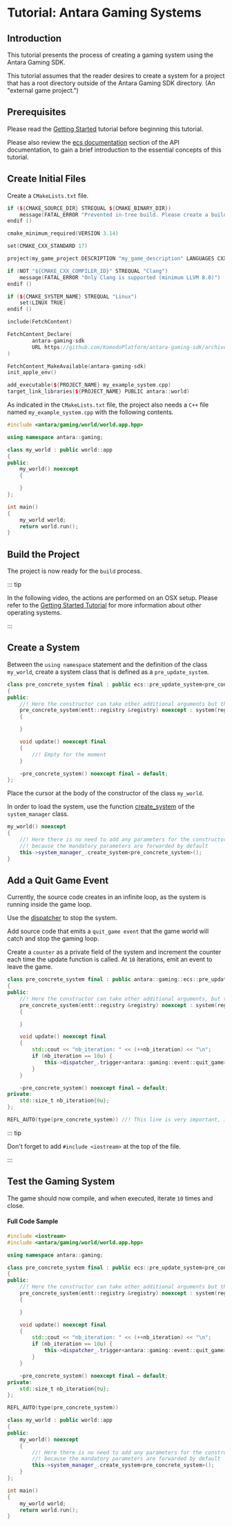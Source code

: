 # Tutorial: Antara Gaming Systems

## Introduction

This tutorial presents the process of creating a gaming system using the Antara Gaming SDK.

This tutorial assumes that the reader desires to create a system for a project that has a root directory outside of the Antara Gaming SDK directory. (An "external game project.")

## Prerequisites

Please read the [Getting Started](./gaming-sdk-tutorial-0.html) tutorial before beginning this tutorial.

Please also review the [ecs documentation](./gaming.html) section of the API documentation, to gain a brief introduction to the essential concepts of this tutorial.

## Create Initial Files

Create a `CMakeLists.txt` file.

```cpp
if (${CMAKE_SOURCE_DIR} STREQUAL ${CMAKE_BINARY_DIR})
    message(FATAL_ERROR "Prevented in-tree build. Please create a build directory outside of the source code and call cmake from there")
endif ()

cmake_minimum_required(VERSION 3.14)

set(CMAKE_CXX_STANDARD 17)

project(my_game_project DESCRIPTION "my_game_description" LANGUAGES CXX)

if (NOT "${CMAKE_CXX_COMPILER_ID}" STREQUAL "Clang")
    message(FATAL_ERROR "Only Clang is supported (minimum LLVM 8.0)")
endif ()

if (${CMAKE_SYSTEM_NAME} STREQUAL "Linux")
    set(LINUX TRUE)
endif ()

include(FetchContent)

FetchContent_Declare(
        antara-gaming-sdk
        URL https://github.com/KomodoPlatform/antara-gaming-sdk/archive/master.zip
)

FetchContent_MakeAvailable(antara-gaming-sdk)
init_apple_env()

add_executable(${PROJECT_NAME} my_example_system.cpp)
target_link_libraries(${PROJECT_NAME} PUBLIC antara::world)
```

As indicated in the `CMakeLists.txt` file, the project also needs a `C++` file named `my_example_system.cpp` with the following contents.

```cpp
#include <antara/gaming/world/world.app.hpp>

using namespace antara::gaming;

class my_world : public world::app
{
public:
    my_world() noexcept
    {

    }
};

int main()
{
    my_world world;
    return world.run();
}
```

## Build the Project

The project is now ready for the `build` process.

::: tip

In the following video, the actions are performed on an OSX setup. Please refer to the [Getting Started Tutorial](./gaming.html) for more information about other operating systems. 

:::

<embed>
    <script id="asciicast-RuOAzT29eEl51cOrsnX1yEFyo" src="https://asciinema.org/a/RuOAzT29eEl51cOrsnX1yEFyo.js" async data-speed="3" data-size="small"></script>
</embed>

## Create a System

Between the `using namespace` statement and the definition of the class `my_world`, create a system class that is defined as a `pre_update_system`.

```cpp
class pre_concrete_system final : public ecs::pre_update_system<pre_concrete_system>
{
public:
    //! Here the constructor can take other additional arguments but the first two are mandatory
    pre_concrete_system(entt::registry &registry) noexcept : system(registry)
    {

    }

    void update() noexcept final
    {
        //! Empty for the moment
    }

    ~pre_concrete_system() noexcept final = default;
};
```

Place the cursor at the body of the constructor of the class `my_world`.

In order to load the system, use the function [create_system](../../../basic-docs/antara/antara-api/gaming.html#create-system) of the `system_manager` class.

```cpp
my_world() noexcept
{
    //! Here there is no need to add any parameters for the constructor
    //! because the mandatory parameters are forwarded by default
    this->system_manager_.create_system<pre_concrete_system>();
}
```

## Add a Quit Game Event

Currently, the source code creates in an infinite loop, as the system is running inside the game loop.

Use the [dispatcher](https://github.com/skypjack/entt/wiki/Crash-Course:-events,-signals-and-everything-in-between#event-dispatcher) to stop the system.

Add source code that emits a `quit_game event` that the game world will catch and stop the gaming loop.

Create a `counter` as a private field of the system and increment the counter each time the update function is called. At `10` iterations, emit an event to leave the game.

```cpp
class pre_concrete_system final : public antara::gaming::ecs::pre_update_system<pre_concrete_system>
{
public:
    //! Here the constructor can take other additional arguments, but the first two are mandatory
    pre_concrete_system(entt::registry &registry) noexcept : system(registry)
    {

    }

    void update() noexcept final
    {
        std::cout << "nb_iteration: " << (++nb_iteration) << "\n";
        if (nb_iteration == 10u) {
            this->dispatcher_.trigger<antara::gaming::event::quit_game>(0);
        }
    }

    ~pre_concrete_system() noexcept final = default;
private:
    std::size_t nb_iteration{0u};
};

REFL_AUTO(type(pre_concrete_system)) //! This line is very important, it's give a static reflection name function to your system, otherwise you will not compile.
```

::: tip

Don't forget to add `#include <iostream>` at the top of the file.

:::

## Test the Gaming System

The game should now compile, and when executed, iterate `10` times and close.

#### Full Code Sample

```cpp
#include <iostream>
#include <antara/gaming/world/world.app.hpp>

using namespace antara::gaming;

class pre_concrete_system final : public ecs::pre_update_system<pre_concrete_system>
{
public:
    //! Here the constructor can take other additional arguments but the first two are mandatory
    pre_concrete_system(entt::registry &registry) noexcept : system(registry)
    {

    }

    void update() noexcept final
    {
        std::cout << "nb_iteration: " << (++nb_iteration) << "\n";
        if (nb_iteration == 10u) {
            this->dispatcher_.trigger<antara::gaming::event::quit_game>(0);
        }
    }

    ~pre_concrete_system() noexcept final = default;
private:
    std::size_t nb_iteration{0u};
};

REFL_AUTO(type(pre_concrete_system))

class my_world : public world::app
{
public:
    my_world() noexcept
    {
        //! Here there is no need to add any parameters for the constructor
        //! because the mandatory parameters are forwarded by default
        this->system_manager_.create_system<pre_concrete_system>();
    }
};

int main()
{
    my_world world;
    return world.run();
}
``` 
